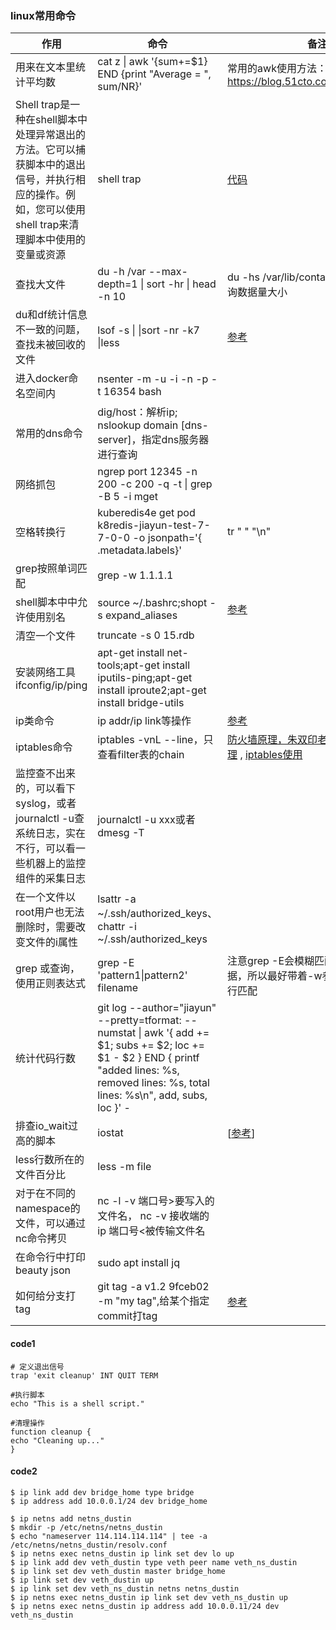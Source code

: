 ### linux常用命令

| 作用                                                                                      | 命令                                                                                                                                                                                                | 备注                                                                                                                                  |
|-----------------------------------------------------------------------------------------|---------------------------------------------------------------------------------------------------------------------------------------------------------------------------------------------------|-------------------------------------------------------------------------------------------------------------------------------------|
| 用来在文本里统计平均数                                                                             | cat z \| awk '{sum+=$1} END {print "Average = ", sum/NR}'                                                                                                                                         | 常用的awk使用方法：https://blog.51cto.com/alex/6164853                                                                                      |
| Shell trap是一种在shell脚本中处理异常退出的方法。它可以捕获脚本中的退出信号，并执行相应的操作。例如，您可以使用shell trap来清理脚本中使用的变量或资源 | shell trap                                                                                                                                                                                        | [代码](#code1)                                                                                                                        |
| 查找大文件                                                                                   | du -h /var --max-depth=1 \| sort -hr \| head -n 10                                                                                                                                                | du -hs /var/lib/containerd/指定文件查询数据量大小                                                                                              |
| du和df统计信息不一致的问题，查找未被回收的文件                                                               | lsof -s \| \|sort -nr -k7 \|less                                                                                                                                                                  | [参考](https://blog.csdn.net/yiifaa/article/details/78847871)                                                                         |
| 进入docker命名空间内                                                                           | nsenter -m -u -i -n -p -t  16354 bash                                                                                                                                                             |                                                                                                                                     |
| 常用的dns命令                                                                                | dig/host：解析ip; nslookup domain [dns-server]，指定dns服务器进行查询                                                                                                                                          |                                                                                                                                     |
| 网络抓包                                                                                    | ngrep port 12345 -n 200 -c 200 -q -t                                              \| grep -B 5  -i mget                                                                                           |                                                                                                                                     |
| 空格转换行                                                                                   | kuberedis4e get pod  k8redis-jiayun-test-7-7-0-0 -o jsonpath='{ .metadata.labels}'                                                                                                                | tr " "  "\n"                                                                                                                        |                                                |
| grep按照单词匹配                                                                              | grep -w 1.1.1.1                                                                                                                                                                                   |                                                                                                                                     |
| shell脚本中中允许使用别名                                                                         | source ~/.bashrc;shopt -s expand_aliases                                                                                                                                                          | [参考](https://cloud.tencent.com/developer/article/1862172)                                                                           |
| 清空一个文件                                                                                  | truncate -s 0 15.rdb                                                                                                                                                                              |                                                                                                                                     |
| 安装网络工具ifconfig/ip/ping                                                                  | apt-get install net-tools;apt-get install iputils-ping;apt-get install iproute2;apt-get install bridge-utils                                                                                      |                                                                                                                                     |
| ip类命令                                                                                   | ip addr/ip link等操作                                                                                                                                                                                | [参考](#code2)                                                                                                                        |
| iptables命令                                                                              | iptables -vnL --line，只查看filter表的chain                                                                                                                                                             | [防火墙原理，朱双印老哥的文档非常清理](https://www.zsythink.net/archives/1199) , [iptables使用](https://wangchujiang.com/linux-command/c/iptables.html) |
| 监控查不出来的，可以看下syslog，或者journalctl -u查系统日志，实在不行，可以看一些机器上的监控组件的采集日志                         | journalctl -u xxx或者dmesg -T                                                                                                                                                                       |                                                                                                                                     |
| 在一个文件以root用户也无法删除时，需要改变文件的i属性                                                           | lsattr -a ~/.ssh/authorized_keys、chattr -i ~/.ssh/authorized_keys                                                                                                                                 |                                                                                                                                     |
| grep 或查询，使用正则表达式                                                                        | grep -E 'pattern1\|pattern2' filename                                                                                                                                                             | 注意grep -E会模糊匹配，查到更多的数据，所以最好带着-w参数，按照单词进行匹配                                                                                          |
| 统计代码行数                                                                                  | git log --author="jiayun" --pretty=tformat: --numstat \| awk '{ add += $1; subs += $2; loc += $1 - $2 } END { printf "added lines: %s, removed lines: %s, total lines: %s\n", add, subs, loc }' - |                                                                                                                                     |
| 排查io_wait过高的脚本                                                                          | iostat                                                                                                                                                                                            | [[参考](https://developer.aliyun.com/article/560430)]                                                                                 |
| less行数所在的文件百分比                                                                          | less -m file                                                                                                                                                                                      |                                                                                                                                     |
| 对于在不同的namespace的文件，可以通过nc命令拷贝                                                           | nc -l -v 端口号>要写入的文件名，  nc -v 接收端的ip 端口号<被传输文件名                                                                                                                                                    |                                                                                                                                     |
| 在命令行中打印beauty json                                                                      | sudo apt install jq                                                                                                                                                                               |                                                                                                                                     |
| 如何给分支打tag                                                                               | git tag -a v1.2 9fceb02 -m "my tag",给某个指定commit打tag                                                                                                                                               | [参考](https://www.jianshu.com/p/cdd80dd15593)                                                                                        |

#### code1

```shell
# 定义退出信号
trap 'exit cleanup' INT QUIT TERM

#执行脚本
echo "This is a shell script."

#清理操作
function cleanup {
echo "Cleaning up..."
}
```

#### code2

```shell
$ ip link add dev bridge_home type bridge
$ ip address add 10.0.0.1/24 dev bridge_home

$ ip netns add netns_dustin
$ mkdir -p /etc/netns/netns_dustin
$ echo "nameserver 114.114.114.114" | tee -a /etc/netns/netns_dustin/resolv.conf
$ ip netns exec netns_dustin ip link set dev lo up
$ ip link add dev veth_dustin type veth peer name veth_ns_dustin
$ ip link set dev veth_dustin master bridge_home
$ ip link set dev veth_dustin up
$ ip link set dev veth_ns_dustin netns netns_dustin
$ ip netns exec netns_dustin ip link set dev veth_ns_dustin up
$ ip netns exec netns_dustin ip address add 10.0.0.11/24 dev veth_ns_dustin
```
